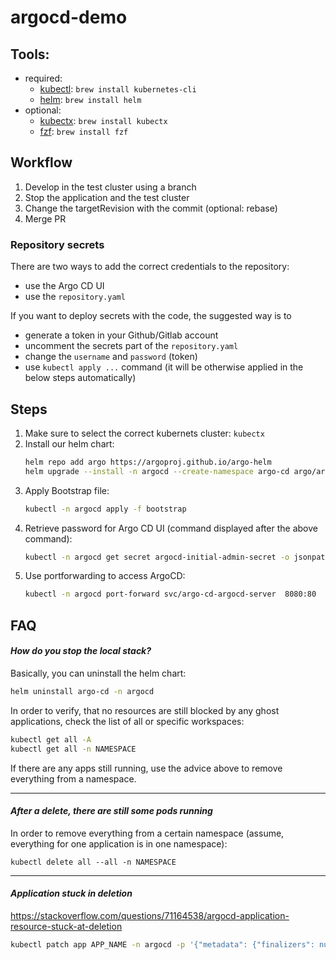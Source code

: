 # argocd-demo

## Tools:

* required: 
    * [kubectl](https://kubernetes.io/de/docs/tasks/tools/install-kubectl/#installation-mit-homebrew-auf-macos): `brew install kubernetes-cli`
    * [helm](https://helm.sh/docs/intro/install/#from-homebrew-macos): `brew install helm`
* optional:
    * [kubectx](https://github.com/ahmetb/kubectx): `brew install kubectx`
    * [fzf](https://github.com/junegunn/fzf): `brew install fzf`


## Workflow


1. Develop in the test cluster using a branch
2. Stop the application and the test cluster
3. Change the targetRevision with the commit (optional: rebase)
4. Merge PR

### Repository secrets 

There are two ways to add the correct credentials to the repository:

* use the Argo CD UI
* use the `repository.yaml`

If you want to deploy secrets with the code, the suggested way is to 
* generate a token in your Github/Gitlab account
* uncomment the secrets part of the `repository.yaml`
* change the `username` and `password` (token)
* use `kubectl apply ...` command (it will be otherwise applied in the below steps automatically)


## Steps

1. Make sure to select the correct kubernets cluster: ``kubectx``
2. Install our helm chart:
    ```bash
    helm repo add argo https://argoproj.github.io/argo-helm
    helm upgrade --install -n argocd --create-namespace argo-cd argo/argo-cd
    ```
3. Apply Bootstrap file:
    ```bash
    kubectl -n argocd apply -f bootstrap
    ```
4. Retrieve password for Argo CD UI (command displayed after the above command):
    ```bash
    kubectl -n argocd get secret argocd-initial-admin-secret -o jsonpath="{.data.password}" | base64 -d
    ```
5. Use portforwarding to access ArgoCD:
    ```bash
    kubectl -n argocd port-forward svc/argo-cd-argocd-server  8080:80
    ```


## FAQ


#### _How do you stop the local stack?_

Basically, you can uninstall the helm chart:
```bash
helm uninstall argo-cd -n argocd
```

In order to verify, that no resources are still blocked by any ghost applications, check the list of all or specific workspaces:
```bash
kubectl get all -A 
kubectl get all -n NAMESPACE
```
If there are any apps still running, use the advice above to remove everything from a namespace.

---

#### _After a delete, there are still some pods running_

In order to remove everything from a certain namespace (assume, everything for one application is in one namespace):

```
kubectl delete all --all -n NAMESPACE
```

---

#### _Application stuck in deletion_

https://stackoverflow.com/questions/71164538/argocd-application-resource-stuck-at-deletion

```bash
kubectl patch app APP_NAME -n argocd -p '{"metadata": {"finalizers": null}}' --type merge
```